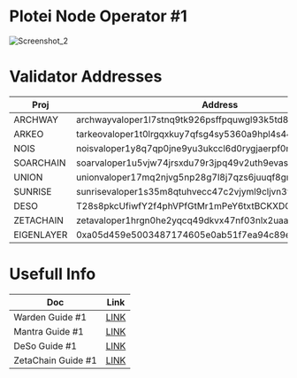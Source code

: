 # Plotei Node Operator #1

![Screenshot_2](https://github.com/user-attachments/assets/2cfdeb65-f6fa-43b1-9458-80c99b29517b)

# Validator Addresses

| Proj | Address |
| --- | --- |
| ARCHWAY| archwayvaloper1l7stnq9tk926psffpquwgl93k5td805uwhcnfg |
| ARKEO| tarkeovaloper1t0lrgqxkuy7qfsg4sy5360a9hpl4s44frr0f3x |
| NOIS| noisvaloper1y8q7qp0jne9yu3ukccl6d0rygjaerpf0nt69uh |
| SOARCHAIN| soarvaloper1u5vjw74jrsxdu79r3jpq49v2uth9evasn5tnfv |
| UNION| unionvaloper17mq2njvg5np28g7l8j7qzs6juuqf8gm35fpvus |
| SUNRISE| sunrisevaloper1s35m8qtuhvecc47c2vjyml9cljvn3yrufknz9k |
| DESO | T28s8pkcUfiwfY2f4phVPfGtMr1mPeY6txtBCKXDQ5aQYNay6yLPhP |
| ZETACHAIN | zetavaloper1hrgn0he2yqcq49dkvx47nf03nlx2uaavsu858m |
| EIGENLAYER | 0xa05d459e5003487174605e0ab51f7ea94c89efcd |

# Usefull Info

| Doc | Link |
|---|---|
| Warden Guide #1 | [LINK](https://github.com/Plotei/warden-guides/blob/main/Warden-Guide-1.md) |
| Mantra Guide #1 | [LINK](https://medium.com/@plotei/mantra-node-setup-guide-0d80d48329a4) | 
| DeSo Guide #1 | [LINK](https://github.com/savchenkoartema/deso-run) | 
| ZetaChain Guide #1 | [LINK](https://github.com/savchenkoartema/Zeta-Node) | 
